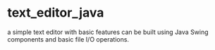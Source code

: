 # text_editor_java
  a simple text editor with basic features can be built using Java Swing components and basic file I/O operations.
